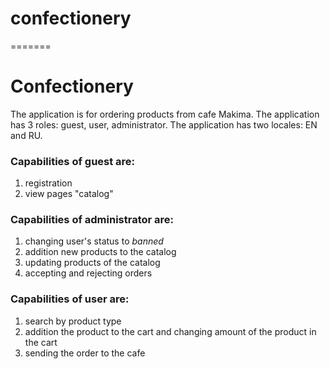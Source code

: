 # confectionery
=======
# Confectionery

The application is for ordering products from cafe Makima.
The application has 3 roles: guest, user, administrator.
The application has two locales: EN and RU.

### Capabilities of **guest** are:

1. registration<br>
2. view pages "catalog"<br>

### Capabilities of **administrator** are:

1. changing user's status to *banned*<br>
5. addition new products to the catalog<br>
6. updating products of the catalog<br>
8. accepting and rejecting orders<br>

### Capabilities of **user** are:

1. search by product type<br>
2. addition the product to the cart and changing amount of the product in the cart<br>
3. sending the order to the cafe<br>
